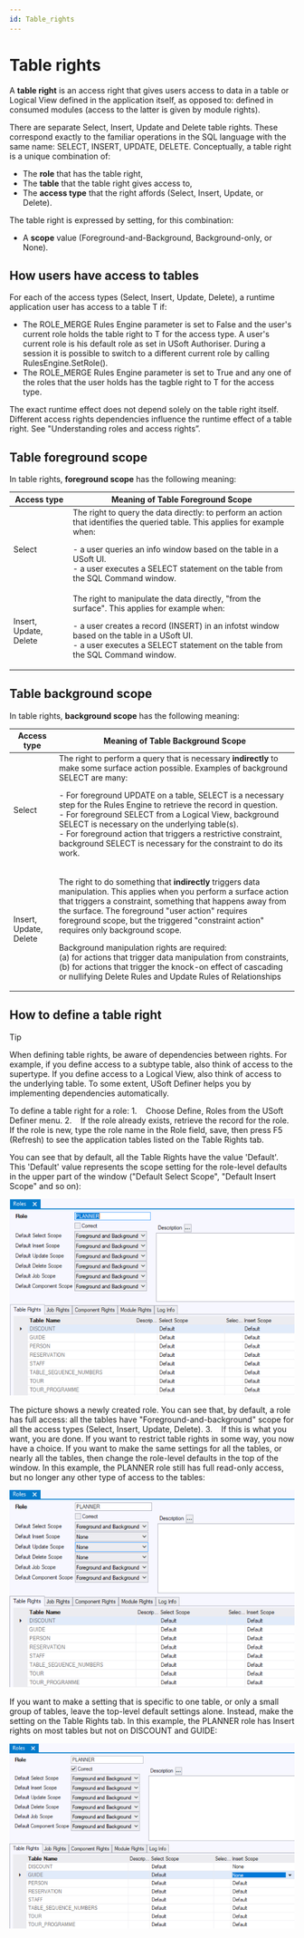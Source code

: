 ```yaml
---
id: Table_rights
---
```


# Table rights

A **table right** is an access right that gives users access to data in a table or Logical View defined in the application itself, as opposed to: defined in consumed modules (access to the latter is given by module rights).

There are separate Select, Insert, Update and Delete table rights. These correspond exactly to the familiar operations in the SQL language with the same name: SELECT, INSERT, UPDATE, DELETE.
Conceptually, a table right is a unique combination of:

- The **role** that has the table right,
- The **table** that the table right gives access to,
- The **access type** that the right affords (Select, Insert, Update, or Delete).

The table right is expressed by setting, for this combination:

- A **scope** value (Foreground-and-Background, Background-only, or None).

## How users have access to tables

For each of the access types (Select, Insert, Update, Delete), a runtime application user has access to a table T if:

- The ROLE_MERGE Rules Engine parameter is set to False and the user's current role holds the table right to T for the access type. A user's current role is his default role as set in USoft Authoriser. During a session it is possible to switch to a different current role by calling RulesEngine.SetRole().
- The ROLE_MERGE Rules Engine parameter is set to True and any one of the roles that the user holds has the tagble right to T for the access type.

The exact runtime effect does not depend solely on the table right itself. Different access rights dependencies influence the runtime effect of a table right. See "Understanding roles and access rights”.

## Table foreground scope

In table rights, **foreground scope** has the following meaning:

|**Access type**|**Meaning of Table Foreground Scope**|
|--------|--------|
|Select  |The right to query the data directly: to perform an action that identifies the queried table. This applies for example when:			<p>- a user queries an info window based on the table in a USoft UI.<br/>- a user executes a SELECT statement on the table from the SQL Command window.<br/></p>|
|Insert, Update, Delete|The right to manipulate the data directly, "from the surface". This applies for example when:			<p>- a user creates a record (INSERT) in an infotst window based on the table in a USoft UI.<br/>- a user executes a SELECT statement on the table from the SQL Command window.<br/></p>|



## Table background scope

In table rights, **background scope** has the following meaning:

|**Access type**|**Meaning of Table Background Scope**|
|--------|--------|
|Select  |The right to perform a query that is necessary **indirectly** to make some surface action possible. Examples of background SELECT are many:			<p>- For foreground UPDATE on a table, SELECT is a necessary step for the Rules Engine to retrieve the record in question.<br/>- For foreground SELECT from a Logical View, background SELECT is necessary on the underlying table(s).<br/>- For foreground action that triggers a restrictive constraint, background SELECT is necessary for the constraint to do its work.<br/></p>|
|Insert, Update, Delete|<p>The right to do something that **indirectly** triggers data manipulation. This applies when you perform a surface action that triggers a constraint, something that happens away from the surface. The foreground "user action" requires foreground scope, but the triggered "constraint action" requires only background scope.</p><p>Background manipulation rights are required:<br/>			(a) for actions that trigger data manipulation from constraints,<br/>			(b) for actions that trigger the knock-on effect of cascading or nullifying Delete Rules and Update Rules of Relationships</p>|



## How to define a table right

> [!TIP]
> When defining table rights, be aware of dependencies between rights. For example, if you define access to a subtype table, also think of access to the supertype. If you define access to a Logical View, also think of access to the underlying table. To some extent, USoft Definer helps you by implementing dependencies automatically.

To define a table right for a role:
1.    Choose Define, Roles from the USoft Definer menu.
2.    If the role already exists, retrieve the record for the role. If the role is new, type the role name in the Role field, save, then press F5 (Refresh) to see the application tables listed on the Table Rights tab.

You can see that by default, all the Table Rights have the value 'Default'. This 'Default' value represents the scope setting for the role-level defaults in the upper part of the window ("Default Select Scope", "Default Insert Scope" and so on):

![](./assets/53538eb2-f650-4cb5-824e-0fff6bd9b433.png)

The picture shows a newly created role. You can see that, by default, a role has full access: all the tables have "Foreground-and-background" scope for all the access types (Select, Insert, Update, Delete).
3.    If this is what you want, you are done. If you want to restrict table rights in some way, you now have a choice. If you want to make the same settings for all the tables, or nearly all the tables, then change the role-level defaults in the top of the window. In this example, the PLANNER role still has full read-only access, but no longer any other type of access to the tables:

![](./assets/9d3fc12e-fc94-4096-8704-8aeb60cf2bdd.png)

If you want to make a setting that is specific to one table, or only a small group of tables, leave the top-level default settings alone. Instead, make the setting on the Table Rights tab. In this example, the PLANNER role has Insert rights on most tables but not on DISCOUNT and GUIDE:

![](./assets/0adae6da-478d-4b9b-8b15-91c178a9ec5e.png)

 

 

 

 

 

 